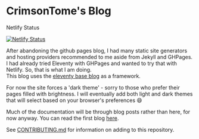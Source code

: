 # CrimsonTome's Blog

Netlify Status

[![Netlify Status](https://api.netlify.com/api/v1/badges/cae7db9a-2b54-481d-b8df-14553c339ed2/deploy-status)](https://app.netlify.com/sites/crimsontome/deploys)  

After abandoning the github pages blog, I had many static site generators and hosting providers recommended to me aside from Jekyll and GHPages. I had already tried Eleventy with GHPages and wanted to try that with Netlify. So, that is what I am doing.  
This blog uses the [eleventy base blog](https://github.com/11ty/eleventy-base-blog) as a framework.  

For now the site forces a 'dark theme' - sorry to those who prefer their pages filled with brightness. I will eventually add both light and dark themes that will select based on your browser's preferences 😄  

Much of the documentation will be through blog posts rather than here, for now anyway. You can read the first blog [here](https://crimsontome.netlify.app/posts/making-your-own-blog/).

See [CONTRIBUTING.md](CONTRIBUTING.md) for information on adding to this repository.
